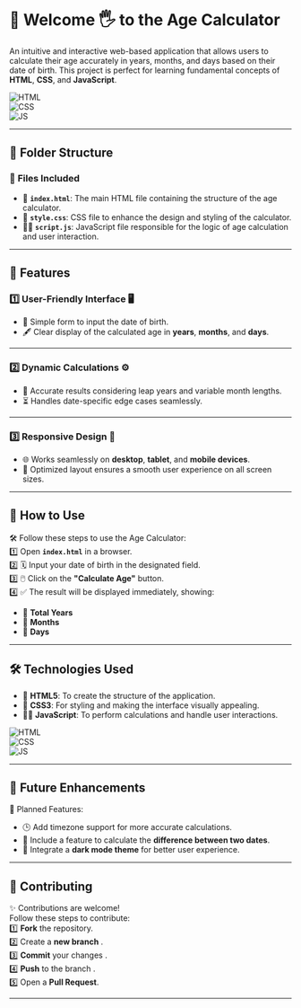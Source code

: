 
# 🧮 Welcome 🖐 to the Age Calculator

An intuitive and interactive web-based application that allows users to calculate their age accurately in years, months, and days based on their date of birth. This project is perfect for learning fundamental concepts of **HTML**, **CSS**, and **JavaScript**.  

![HTML](https://img.shields.io/badge/html5%20-%23E34F26.svg?&style=for-the-badge&logo=html5&logoColor=white)  
![CSS](https://img.shields.io/badge/css3%20-%231572B6.svg?&style=for-the-badge&logo=css3&logoColor=white)  
![JS](https://img.shields.io/badge/javascript%20-%23323330.svg?&style=for-the-badge&logo=javascript&logoColor=%23F7DF1E)

---

## 📂 Folder Structure

### 🔸 **Files Included**
- 📄 **`index.html`**: The main HTML file containing the structure of the age calculator.  
- 🎨 **`style.css`**: CSS file to enhance the design and styling of the calculator.  
- 🧑‍💻 **`script.js`**: JavaScript file responsible for the logic of age calculation and user interaction.  

---

## 🌟 Features

### 1️⃣ **User-Friendly Interface** 🖥️  
   - 📝 Simple form to input the date of birth.  
   - 🖋️ Clear display of the calculated age in **years**, **months**, and **days**.  

---

### 2️⃣ **Dynamic Calculations** ⚙️  
   - 🔄 Accurate results considering leap years and variable month lengths.  
   - ⏳ Handles date-specific edge cases seamlessly.


---

### 3️⃣ **Responsive Design** 📱  
   - 🌐 Works seamlessly on **desktop**, **tablet**, and **mobile devices**.  
   - 📐 Optimized layout ensures a smooth user experience on all screen sizes.


---

## 🚀 How to Use

🛠️ Follow these steps to use the Age Calculator:  
1️⃣ Open **`index.html`** in a browser.  
2️⃣ 🗓️ Input your date of birth in the designated field.  
3️⃣ 🖱️ Click on the **"Calculate Age"** button.  
4️⃣ ✅ The result will be displayed immediately, showing:  
   - 📅 **Total Years**  
   - 📆 **Months**  
   - 📖 **Days**


---

## 🛠️ Technologies Used

- 📄 **HTML5**: To create the structure of the application.  
- 🎨 **CSS3**: For styling and making the interface visually appealing.  
- 🧑‍💻 **JavaScript**: To perform calculations and handle user interactions.  

![HTML](https://img.shields.io/badge/html5%20-%23E34F26.svg?&style=for-the-badge&logo=html5&logoColor=white)  
![CSS](https://img.shields.io/badge/css3%20-%231572B6.svg?&style=for-the-badge&logo=css3&logoColor=white)  
![JS](https://img.shields.io/badge/javascript%20-%23323330.svg?&style=for-the-badge&logo=javascript&logoColor=%23F7DF1E)

---

## 🔮 Future Enhancements

📌 Planned Features:  
- 🕒 Add timezone support for more accurate calculations.  
- 📅 Include a feature to calculate the **difference between two dates**.  
- 🌙 Integrate a **dark mode theme** for better user experience.  


---

## 🤝 Contributing

✨ Contributions are welcome!  
Follow these steps to contribute:  
1️⃣ **Fork** the repository.  
2️⃣ Create a **new branch** .  
3️⃣ **Commit** your changes .  
4️⃣ **Push** to the branch .  
5️⃣ Open a **Pull Request**.  

---

